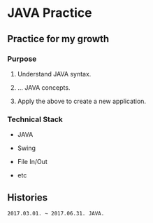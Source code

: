 # JAVA Practice

## Practice for my growth

### Purpose

1. Understand JAVA syntax.

2. ... JAVA concepts.

3. Apply the above to create a new application.

### Technical Stack

* JAVA

* Swing

* File In/Out

* etc

## Histories

    2017.03.01. ~ 2017.06.31. JAVA.